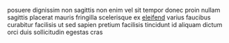 posuere dignissim non sagittis non enim vel sit tempor donec proin nullam
sagittis placerat mauris fringilla scelerisque ex
[eleifend](generated_webpages/rhoncus4.md) varius faucibus curabitur facilisis
ut sed sapien pretium facilisis tincidunt id aliquam dictum orci duis
sollicitudin egestas cras